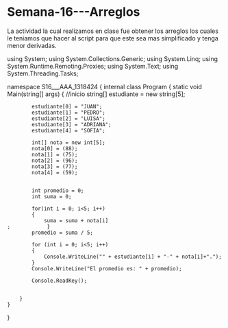 # Semana-16---Arreglos
La actividad la cual realizamos en clase fue obtener los arreglos los cuales le teniamos que hacer al script para que este sea mas simplificado y tenga menor derivadas.

using System;
using System.Collections.Generic;
using System.Linq;
using System.Runtime.Remoting.Proxies;
using System.Text;
using System.Threading.Tasks;

namespace S16___AAA_1318424
{
    internal class Program
    {
        static void Main(string[] args)
        {
            //inicio
            string[] estudiante = new string[5];

            estudiante[0] = "JUAN";
            estudiante[1] = "PEDRO";
            estudiante[2] = "LUISA";
            estudiante[3] = "ADRIANA";
            estudiante[4] = "SOFIA";

            int[] nota = new int[5];
            nota[0] = (88);
            nota[1] = (75);
            nota[2] = (96);
            nota[3] = (77);
            nota[4] = (59);


            int promedio = 0;
            int suma = 0;

            for(int i = 0; i<5; i++) 
            {
                suma = suma + nota[i]
    ;            }
            promedio = suma / 5;

            for (int i = 0; i<5; i++)
            {
                Console.WriteLine("" + estudiante[i] + "-" + nota[i]+".");
            }
            Console.WriteLine("El promedio es: " + promedio);

            Console.ReadKey();


        }
    }
}
